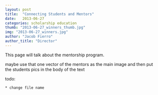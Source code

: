 ```yaml
---
layout: post
title:  "Connecting Students and Mentors"
date:   2013-06-27 
categories: scholarship education
thumb: "2013-06-27_winners_thumb.jpg"
img: "2013-06-27_winners.jpg"
author: "Jacob Fierro"
author_title: "Director"
---
```


This page will talk about the mentorship program.

maybe use that one vector of the mentors as the main image and then put the students pics in the body of the text

todo:

    * change file name